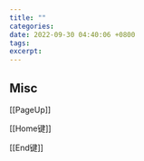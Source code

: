 ```yaml
---
title: ""
categories: 
date: 2022-09-30 04:40:06 +0800
tags: 
excerpt: 
---
```










## Misc

[[PageUp]]

[[Home键]]

[[End键]]



